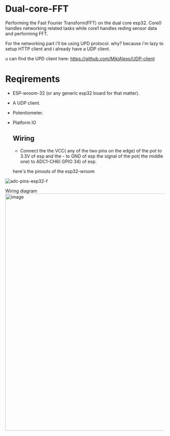 # Dual-core-FFT
Performing the Fast Fourier Transform(FFT) on the dual core esp32.
Core0 handles networking related tasks while core1 handles reding sensor data and performing FFT.

For the networking part i'll be using UPD protocol. why? because i'm lazy to setup HTTP client and i already have a UDP client.

u can find the UPD client here: https://github.com/MikiAlexo/UDP-client

# Reqirements

- ESP-wroom-32 (or any generic esp32 board for that matter).
- A UDP client.
- Potentiometer.
- Platform IO

  ## Wiring
  - Connect the the VCC( any of the two pins on the edge) of the pot to 3.3V of esp and the - to GND of esp
    the signal of the pot( the middle one) to ADC1-CH6( GPIO 34) of esp.

  here's the pinouts of the esp32-wroom
  
![adc-pins-esp32-f](https://github.com/user-attachments/assets/9e49eb00-d256-40f6-aa3b-319cf18c96fe)

 Wiring diagram
<img width="742" height="749" alt="image" src="https://github.com/user-attachments/assets/24cf9056-de60-42e2-986a-71a1bced3415" />

